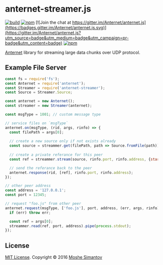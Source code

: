 # anternet-streamer.js

[![build](https://img.shields.io/travis/Anternet/anternet-streamer.js.svg?branch=master)](https://travis-ci.org/Anternet/anternet-streamer.js)
[![npm](https://img.shields.io/npm/v/anternet-streamer.svg)](https://npmjs.org/package/anternet-streamer)
[![Join the chat at https://gitter.im/Anternet/anternet.js](https://badges.gitter.im/Anternet/anternet.js.svg)](https://gitter.im/Anternet/anternet.js?utm_source=badge&utm_medium=badge&utm_campaign=pr-badge&utm_content=badge)
[![npm](https://img.shields.io/npm/l/anternet-streamer.svg)](LICENSE)


[Anternet](https://www.npmjs.com/package/anternet) library for streaming large data chunks over UDP protocol.
 

## Example File Server

```js
const fs = require('fs');
const Anternet = require('anternet');
const Streamer = require('anternet-streamer');
const Source = Streamer.Source;

const anternet = new Anternet();
const streamer = new Streamer(anternet);

const msgType = 1001; // custom message type

// service files on `msgType`
anternet.on(msgType, (rid, args, rinfo) => {
  const filePath = args[0];
  
  // create a new source only if not exists already
  const source = streammer.get(filePath, path => Source.fromFile(path));
  
  // create a private referance for this peer
  const ref = streammer.stream(source, rinfo.port, rinfo.address, {start: 10, end: 8000});

  // send the referance back to the peer
  anternet.response(rid, [ref], rinfo.port, rinfo.address);
});

// other peer address
const address = '127.0.0.1';
const port = 12345;

// request "foo.js" from other peer
anternet.request(msgType, ['foo.js'], port, address, (err, args, rinfo) => {
  if (err) throw err;

  const ref = args[0];
  streammer.read(ref, port, address).pipe(process.stdout);
});
```

## License

[MIT License](LICENSE).
Copyright &copy; 2016 [Moshe Simantov](https://github.com/moshest)




